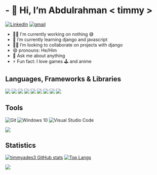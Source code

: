 <!---- 👋 Hi, I’m @timmyades3
- 👀 I’m interested in ...
- 🌱 I’m currently learning ...
- 💞️ I’m looking to collaborate on ...
- 📫 How to reach me ...


timmyades3/timmyades3 is a ✨ special ✨ repository because its `README.md` (this file) appears on your GitHub profile.
You can click the Preview link to take a look at your changes.
--->

# - 👋 Hi, I’m Abdulrahman < timmy >
[![LinkedIn](https://img.shields.io/badge/linkedin-%230077B5.svg?&style=for-the-badge&logo=linkedin&logoColor=white)](https://www.linkedin.com/in/oluwatimileyin-a-68042623a/) 
[![gmail](https://img.shields.io/badge/gmail-%23D14836.svg?&style=for-the-badge&logo=gmail&logoColor=white)](mailto:oluwatimileyinadesina623@gmail.com)
- 👩‍💻 I'm currently working on nothing 😅
- 🌱 I’m currently learning django and javascript
- 👯‍♀️ I’m looking to collaborate on projects with django
- 😄 pronouns: He/Him
- 💬 Ask me about anything
- ⚡ Fun fact: I love games 🕹 and anime
## Languages, Frameworks & Libraries
![](https://img.shields.io/badge/HTML5-E34F26?style=for-the-badge&logo=html5&logoColor=white)
![](https://img.shields.io/badge/JavaScript-F7DF1E?style=for-the-badge&logo=javascript&logoColor=black)
![](https://img.shields.io/badge/Python-F7DF1E?style=for-the-badge&logo=python&logoColor=black)
![](https://img.shields.io/badge/Django-darkgreen?style=for-the-badge&logo=django&logoColor=white)
![](https://img.shields.io/badge/Heroku-430098?style=for-the-badge&logo=heroku&logoColor=white)
![](https://img.shields.io/badge/CSS3-1572B6?style=for-the-badge&logo=css3&logoColor=white)
![](https://img.shields.io/badge/Netlify-00C7B7?style=for-the-badge&logo=netlify&logoColor=white)
![](https://img.shields.io/badge/Bootstrap-563D7C?style=for-the-badge&logo=bootstrap&logoColor=white)
![](https://camo.githubusercontent.com/510a057988cb5216f5d297ee202f6a08fa179798926cea28e95910f6b8ca5535/68747470733a2f2f696d672e736869656c64732e696f2f62616467652f4d61726b646f776e2d3030303030303f7374796c653d666f722d7468652d6261646765266c6f676f3d6d61726b646f776e266c6f676f436f6c6f723d7768697465)

## Tools
 <img alt="Git" src="https://img.shields.io/badge/git-%23F05033.svg?style=for-the-badge&logo=git&logoColor=white"/> 
 <img alt="Windows 10" src="https://img.shields.io/badge/Windows-0078D6?style=for-the-badge&logo=windows&logoColor=white" /> 
 <img alt="Visual Studio Code" src="https://img.shields.io/badge/VisualStudioCode-0078d7.svg?style=for-the-badge&logo=visual-studio-code&logoColor=white"/>


![](https://komarev.com/ghpvc/?username=timmyades3)
## Statistics

[![timmyades3 GitHub stats](https://github-readme-stats.vercel.app/api?username=timmyades3&count_private=true&show_icons=true&theme=radical)](https://github.com/timmyades3/github-readme-stats)
[![Top Langs](https://github-readme-stats.vercel.app/api/top-langs/?username=timmyades3&layout=compact&theme=radical)](https://github.com/timmyades3/github-readme-stats)

<a href="https://github.com/timmyades3"><img src="https://github-readme-streak-stats.herokuapp.com/?user=timmyades3&stroke=90D7D1&background=141321&ring=D23E7C&fire=D23E7C&currStreakNum=90D7D1&currStreakLabel=D23E7C&sideNums=90D7D1&sideLabels=90D7D1&dates=90D7D1&hide_border=true" /></a></p>

